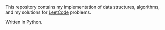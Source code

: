 This repository contains my implementation of data structures, algorithms, and my solutions for [LeetCode](https://leetcode.com/) problems.

Written in Python.
